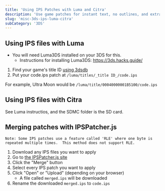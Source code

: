 ```yaml
---
title: 'Using IPS Patches with Luma and Citra'
description: 'Use game patches for instant text, no outlines, and extra fun'
slug: 'misc-3ds-ips-luma-citra'
subCategory: '3DS'
---
```


## Using IPS files with Luma

- You will need Luma3DS installed on your 3DS for this.
  - Instructions for installing Luma3DS: https://3ds.hacks.guide/

1. Find your game's title ID [using 3dsdb](http://www.3dsdb.com/)
2. Put your code.ips patch at `/luma/titles/_title ID_/code.ips`

For example, Ultra Moon would be `/luma/title/00040000001B5100/code.ips`

## Using IPS files with Citra

See Luma instructios, and the SDMC folder is the SD card.

## Merging patches with IPSPatcher.js

```
Note: Some IPS patches use a feature called 'RLE' where one byte is repeated multiple times.  This method does not support RLE.
```

1. Download any IPS files you want to apply
2. Go to [the IPSPatcher.js site](https://zaksabeast.github.io/ipspatcher.js/build/)
3. Click the "Merge" button
4. Select every IPS patch you want to apply
5. Click "Open" or "Upload" (depending on your browser)
   - A file called `merged.ips` will be downloaded
6. Rename the downloaded `merged.ips` to `code.ips`
